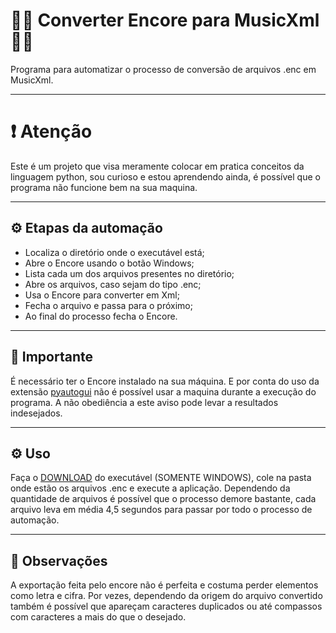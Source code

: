 # 🎹🎻 Converter Encore para MusicXml 🎷🎺

Programa para automatizar o processo de conversão de arquivos .enc em MusicXml.

---

# ❗ Atenção

Este é um projeto que visa meramente colocar em pratica conceitos da linguagem python, sou curioso e estou aprendendo ainda, é possível que o programa não funcione bem na sua maquina.

---

## ⚙ Etapas da automação

* Localiza o diretório onde o executável está;
* Abre o Encore usando o botão Windows;
* Lista cada um dos arquivos presentes no diretório;
* Abre os arquivos, caso sejam do tipo .enc;
* Usa o Encore para converter em Xml;
* Fecha o arquivo e passa para o próximo;
* Ao final do processo fecha o Encore.

---

## 🛑 Importante

É necessário ter o Encore instalado na sua máquina. E por conta do uso da extensão [pyautogui](https://pyautogui.readthedocs.io/en/latest/index.html) não é possível usar a maquina durante a execução do programa. A não obediência a este aviso pode levar a resultados indesejados.

---

## ⚙ Uso

Faça o [DOWNLOAD](https://github.com/nralex/EncoreToMusicXml/blob/main/dist/EncoreToMusicXml.exe) do executável (SOMENTE WINDOWS), cole na pasta onde estão os arquivos .enc e execute a aplicação.
Dependendo da quantidade de arquivos é possível que o processo demore bastante, cada arquivo leva em média 4,5 segundos para passar por todo o processo de automação.

---

## 🛑 Observações

A exportação feita pelo encore não é perfeita e costuma perder elementos como letra e cifra. Por vezes, dependendo da origem do arquivo convertido também é possível que apareçam caracteres duplicados ou até compassos com caracteres a mais do que o desejado.
